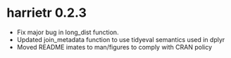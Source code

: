 # harrietr 0.2.3

* Fix major bug in long_dist function.
* Updated join_metadata function to use tidyeval semantics used in dplyr
* Moved README imates to man/figures to comply with CRAN policy
